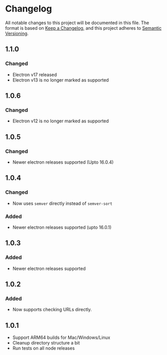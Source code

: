 # Changelog

All notable changes to this project will be documented in this file. The format is based on [Keep a Changelog](https://keepachangelog.com/en/1.0.0/),
and this project adheres to [Semantic Versioning](https://semver.org/spec/v2.0.0.html).

## 1.1.0
### Changed
- Electron v17 released
- Electron v13 is no longer marked as supported

## 1.0.6
### Changed
- Electron v12 is no longer marked as supported

## 1.0.5

### Changed
- Newer electron releases supported (Upto 16.0.4)

## 1.0.4
### Changed
- Now uses `semver` directly instead of `semver-sort`
### Added
- Newer electron releases supported (upto 16.0.1)

## 1.0.3
### Added
- Newer electron releases supported

## 1.0.2
### Added
- Now supports checking URLs directly.

## 1.0.1

- Support ARM64 builds for Mac/Windows/Linux
- Cleanup directory structure a bit
- Run tests on all node releases
